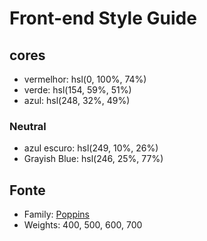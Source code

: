 # Front-end Style Guide

## cores

- vermelhor: hsl(0, 100%, 74%) 
- verde: hsl(154, 59%, 51%) 
- azul: hsl(248, 32%, 49%)

### Neutral

- azul escuro: hsl(249, 10%, 26%) 
- Grayish Blue: hsl(246, 25%, 77%)

## Fonte

- Family: [Poppins](https://fonts.google.com/specimen/Poppins)
- Weights: 400, 500, 600, 700
